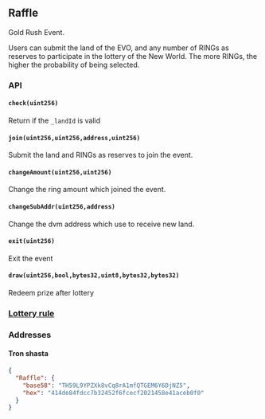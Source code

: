 ## Raffle

Gold Rush Event.  

Users can submit the land of the EVO, and any number of RINGs as reserves to participate in the lottery of the New World. The more RINGs, the higher the probability of being selected. 

### API

#### `check(uint256)`
Return if the `_landId` is valid

#### `join(uint256,uint256,address,uint256)`
Submit the land and RINGs as reserves to join the event. 

#### `changeAmount(uint256,uint256)`
Change the ring amount which joined the event.

#### `changeSubAddr(uint256,address)`
Change the dvm address which use to receive new land.

#### `exit(uint256)`
Exit the event

#### `draw(uint256,bool,bytes32,uint8,bytes32,bytes32)`
Redeem prize after lottery

### [Lottery rule](./Lottery-en.md)

### Addresses

#### Tron shasta
```json
{
  "Raffle": {
  	"base58": "TH59L9YPZXk8vCq8rA1mfQTGEM6Y6DjNZ5",
	"hex": "414de84fdcc7b32452f6fcecf2021458e41aceb0f0"
  } 
}
```
